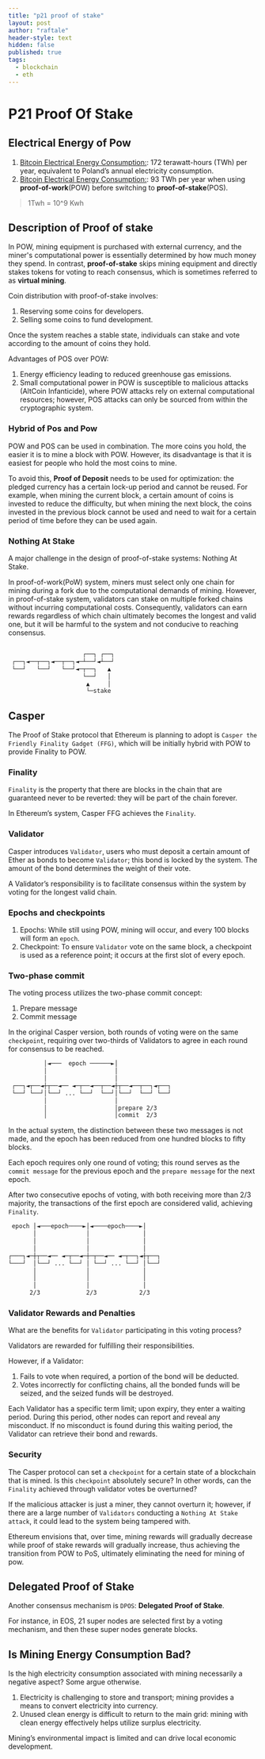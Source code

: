 ```yaml
---
title: "p21 proof of stake"
layout: post
author: "raftale"
header-style: text
hidden: false
published: true
tags:
  - blockchain
  - eth
---
```


# P21 Proof Of Stake

## Electrical Energy of Pow

1. [Bitcoin Electrical Energy Consumption:](https://digiconomist.net/bitcoin-energy-consumption): 172 terawatt-hours (TWh) per year, equivalent to Poland’s annual electricity consumption.
2. [Bitcoin Electrical Energy Consumption:](https://digiconomist.net/ethereum-energy-consumption): 93 TWh per year when using **proof-of-work**(POW) before switching to **proof-of-stake**(POS).

> 1Twh = 10^9 Kwh

## Description of Proof of stake

In POW, mining equipment is purchased with external currency, and the miner's computational power is essentially determined by how much money they spend. In contrast, **proof-of-stake** skips mining equipment and directly stakes tokens for voting to reach consensus, which is sometimes referred to as **virtual mining**.

Coin distribution with proof-of-stake involves:
1. Reserving some coins for developers.
2. Selling some coins to fund development.

Once the system reaches a stable state, individuals can stake and vote according to the amount of coins they hold.

Advantages of POS over POW:
1. Energy efficiency leading to reduced greenhouse gas emissions.
2. Small computational power in POW is susceptible to malicious attacks (AltCoin Infanticide), where POW attacks rely on external computational resources; however, POS attacks can only be sourced from within the cryptographic system.

### Hybrid of Pos and Pow

POW and POS can be used in combination. The more coins you hold, the easier it is to mine a block with POW. However, its disadvantage is that it is easiest for people who hold the most coins to mine.

To avoid this, **Proof of Deposit** needs to be used for optimization: the pledged currency has a certain lock-up period and cannot be reused. For example, when mining the current block, a certain amount of coins is invested to reduce the difficulty, but when mining the next block, the coins invested in the previous block cannot be used and need to wait for a certain period of time before they can be used again.

### Nothing At Stake
A major challenge in the design of proof-of-stake systems: Nothing At Stake.

In proof-of-work(PoW) system, miners must select only one chain for mining during a fork due to the computational demands of mining. However, in proof-of-stake system, validators can stake on multiple forked chains without incurring computational costs. Consequently, validators can earn rewards regardless of which chain ultimately becomes the longest and valid one, but it will be harmful to the system and not conducive to reaching consensus.

```txt

                     ┌──┐ ┌──┐
 ┌──┐◄──┬──┐◄──┬──┐◄─┴──┘◄┴──┘
 └──┘   └──┘   └──┘◄─┬──┐   ▲ 
                     └──┘   │ 
                      ▲     │ 
                      └─stake 
```

## Casper
The Proof of Stake protocol that Ethereum is planning to adopt is `Casper the Friendly Finality Gadget (FFG)`, which will be initially hybrid with POW to provide Finality to POW.


### Finality
`Finality` is the property that there are blocks in the chain that are guaranteed never to be reverted: they will be part of the chain forever.

In Ethereum’s system, Casper FFG achieves the `Finality`.

### Validator
Casper introduces `Validator`, users who must deposit a certain amount of Ether as bonds to become `Validator`; this bond is locked by the system. The amount of the bond determines the weight of their vote.

A Validator’s responsibility is to facilitate consensus within the system by voting for the longest valid chain.

### Epochs and checkpoints

1. Epochs: While still using POW, mining will occur, and every 100 blocks will form an `epoch`.
2. Checkpoint: To ensure `Validator` vote on the same block, a checkpoint is used as a reference point; it occurs at the first slot of every epoch.

### Two-phase commit

The voting process utilizes the two-phase commit concept:
1. Prepare message
2. Commit message

In the original Casper version, both rounds of voting were on the same `checkpoint`, requiring over two-thirds of Validators to agree in each round for consensus to be reached.

```txt
          │◄───  epoch ──────►│               
          │                   │               
          │                   │               
 ┌──┐◄┬──◄┼┬──◄── ◄─┬──◄──┬──◄┼┬──◄──┬──┐◄┬──┐
 └──┘ └──┘│└──┘ ... └──┘  └──┘│└──┘  └──┘ └──┘
          │                   │               
          │                   │prepare 2/3    
          │                   │commit  2/3    
```

In the actual system, the distinction between these two messages is not made, and the epoch has been reduced from one hundred blocks to fifty blocks.

Each epoch requires only one round of voting; this round serves as the `commit message` for the previous epoch and the `prepare message` for the next epoch.

After two consecutive epochs of voting, with both receiving more than 2/3 majority, the transactions of the first epoch are considered valid, achieving `Finality`.

```txt
 epoch │◄───epoch────►│◄────epoch────►│    
       │              │               │    
       │              │               │    
       │              │               │    
┌───┐◄─┼┬──◄── ◄─┬──◄─┼─┬──◄── ◄─┬──┐◄┼┬──┐
└───┘  │└──┘ ... └──┘ │ └──┘ ... └──┘ │└──┘
       │              │               │    
       │              │               │    
       │              │               │    
      2/3             2/3            2/3   
```

### Validator Rewards and Penalties
What are the benefits for `Validator` participating in this voting process?

Validators are rewarded for fulfilling their responsibilities.

However, if a Validator:

1. Fails to vote when required, a portion of the bond will be deducted.
2. Votes incorrectly for conflicting chains, all the bonded funds will be seized, and the seized funds will be destroyed.

Each Validator has a specific term limit; upon expiry, they enter a waiting period. During this period, other nodes can report and reveal any misconduct. If no misconduct is found during this waiting period, the Validator can retrieve their bond and rewards.


### Security
The Casper protocol can set a `checkpoint` for a certain state of a blockchain that is mined. Is this `checkpoint` absolutely secure? In other words, can the `Finality` achieved through validator votes be overturned?

If the malicious attacker is just a miner, they cannot overturn it; however, if there are a large number of `Validators` conducting a `Nothing At Stake attack`, it could lead to the system being tampered with.

Ethereum envisions that, over time, mining rewards will gradually decrease while proof of stake rewards will gradually increase, thus achieving the transition from POW to PoS, ultimately eliminating the need for mining of pow.

## Delegated Proof of Stake

Another consensus mechanism is `DPOS`: **Delegated Proof of Stake**.

For instance, in EOS, 21 super nodes are selected first by a voting mechanism, and then these super nodes generate blocks.

## Is Mining Energy Consumption Bad?

Is the high electricity consumption associated with mining necessarily a negative aspect? Some argue otherwise.

1. Electricity is challenging to store and transport; mining provides a means to convert electricity into currency.
2. Unused clean energy is difficult to return to the main grid: mining with clean energy effectively helps utilize surplus electricity.

Mining’s environmental impact is limited and can drive local economic development.

